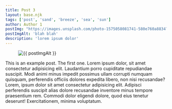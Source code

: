 ```yaml
---
title: Post 3
layout: base.njk
tags: ['post', 'sand', 'breeze', 'sea', 'sun']
author: Author 1
postImg: "https://images.unsplash.com/photo-1575058081741-580e760a8834?ixlib=rb-1.2.1&ixid=MnwxMjA3fDB8MHxwaG90by1wYWdlfHx8fGVufDB8fHx8&auto=format&fit=crop&w=2670&q=80"
postImgAlt: 'blah blah'
description: 'lorem ipsum dolor'
---
```

<figure>
  <img src="{{ postImg }}" alt="{{ postImgAlt }}">
</figure>
This is an example post. The first one.
Lorem ipsum dolor, sit amet consectetur adipisicing elit. Laudantium porro cupiditate repudiandae suscipit. Modi animi minus impedit possimus ullam corrupti numquam quisquam, perferendis officiis dolores expedita libero, non nisi recusandae?
Lorem, ipsum dolor sit amet consectetur adipisicing elit. Adipisci perferendis suscipit alias dolore recusandae inventore minus tempore praesentium rem. Commodi dolor eligendi dolore, quod eius tenetur deserunt! Exercitationem, minima voluptatum.